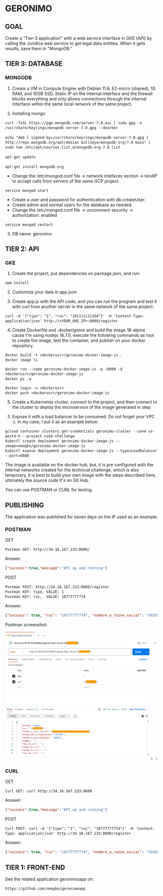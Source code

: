 # GERONIMO

## GOAL

Create a "Tier-3 application" with a web service interface in GKE (API)
by calling the Juridica web service to get legal data entities. When it
gets results, save them in "MongoDB."

## TIER 3: DATABASE

### MONGODB

1) Create a VM in Compute Engine with Debian 11.8, E2-micro (shared), 1G
   RAM, and 10GB SSD. Static IP on the internal interface and the
   firewall blocks everything and only allows connections through the
   internal interface within the same local network of the same project.

2) Installing mongo

```
curl -fsSL https://pgp.mongodb.com/server-7.0.asc | sudo gpg -o /usr/share/keyrings/mongodb-server-7.0.gpg --dearmor

echo "deb [ signed-by=/usr/share/keyrings/mongodb-server-7.0.gpg ] http://repo.mongodb.org/apt/debian bullseye/mongodb-org/7.0 main" | sudo tee /etc/apt/sources.list.d/mongodb-org-7.0.list

apt-get update

apt-get install mongodb-org
```

- Change the /etc/mongod.conf file -> network intefaces section ->
  bindIP to accept calls from servers of the same GCP project.

```
service mongod start
```

- Create a user and password for authentication with db.createUser.
- Create admin and normal users for the database as needed.
- Change the /etc/mongod.conf file -> uncomment security ->
  authorization: enabled

```
service mongod restart
```

3) DB name: geronimo

## TIER 2: API

### GKE

1) Create the project, put dependencies on package.json, and run:

```
npm install
```

2) Customize your data in app.json

3) Create app.js with the API code, and you can run the program and test
it with curl from another server in the same network of the same
project:

```
curl -d '{"tipo": "1", "ruc": "101111111164"}' -H 'Content-Type: application/json' http://<YOUR_GKE_IP>:8080/register
```

4) Create Dockerfile and .dockerignore and build the image 18-alpine
cause I'm using nodejs 18.7.0, execute the following commands as root to
create the image, test the container, and publish on your docker
repository.

```
docker build -t <dockerusr>/geronimo-docker-image-js .
docker image ls
```

```
docker run --name geronimo-docker-image-js -p :8080 -d <dockerusr>/geronimo-docker-image-js
docker ps -a
```

```
docker login -u <dockerusr>
docker push <dockerusr>/geronimo-docker-image-js
```

5) Create a Kubernetes cluster, connect to the project, and then connect
to the cluster to deploy the microservice of the image generated in step
3. Expose it with a load balancer to be consumed. Do not forget your VPC
:). In my case, I put it as an example below:

```
gcloud container clusters get-credentials geronimo-cluster --zone us-west4-b --project nike-challenge
kubectl create deployment geronimo-docker-image-js --image=nmagko/geronimo-docker-image-js
kubectl expose deployment geronimo-docker-image-js --type=LoadBalancer --port=8080
```

The image is available on the docker hub, but, it is pre configured with
the internal networks created for the technical challenge, which is also
temporary, it is best to build your own image with the steps described
here, ultimately the source code It's on Git Hub.

You can use POSTMAN or CURL for testing.

## PUBLISHING

The application was published for seven days on the IP used as an example.

### POSTMAN

GET

```
Postman GET: http://34.16.167.233:8080/
```

Answer:

```json
{"success":true,"message":"API up and running"}
```

POST

```
Postman POST: http://34.16.167.233:8080/register
Postman KEY: tipo, VALUE: 1
Postman KEY: ruc,  VALUE: 10777777774
```

Answer:

```json
{"success": true, "ruc": "10777777774", "nombre_o_razon_social": "XXXXX WWW YYYY ZZZZZZ", "estado_del_contribuyente": "ACTIVO", "condicion_de_domicilio": "HABIDO", "ubigeo": "-", "tipo_de_via": "-", "nombre_de_via": "-", "codigo_de_zona": "-", "tipo_de_zona": "-", "numero": "-", "interior": "-", "lote": "-", "dpto": "-", "manzana": "-", "kilometro": "-", "departamento": "-", "provincia": "-", "distrito": "-", "direccion": "", "direccion_completa": " - - - -", "ultima_actualizacion": "2023-12-03 13:42:19"}
```

Postman screenshot:

![Screenshot](postman.png)

### CURL

GET

```
Curl GET: curl http://34.16.167.233:8080
```

Answer:

```json
{"success":true,"message":"API up and running"}
```

POST

```
Curl POST: curl -d '{"tipo": "1", "ruc": "10777777774"}' -H 'Content-Type: application/json' http://34.16.167.233:8080/register
```

Answer:

```json
{"success": true, "ruc": "10777777774", "nombre_o_razon_social": "XXXXX WWW YYYY ZZZZZZ", "estado_del_contribuyente": "ACTIVO", "condicion_de_domicilio": "HABIDO", "ubigeo": "-", "tipo_de_via": "-", "nombre_de_via": "-", "codigo_de_zona": "-", "tipo_de_zona": "-", "numero": "-", "interior": "-", "lote": "-", "dpto": "-", "manzana": "-", "kilometro": "-", "departamento": "-", "provincia": "-", "distrito": "-", "direccion": "", "direccion_completa": " - - - -", "ultima_actualizacion": "2023-12-03 13:42:19"}
```

## TIER 1: FRONT-END

See the related application geronimoapp on:

```
https://github.com/nmagko/geronimoapp
```
